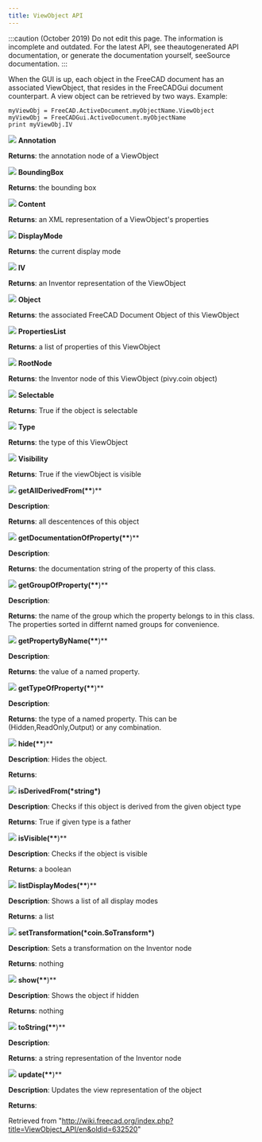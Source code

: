 ```yaml
---
title: ViewObject API
---
```


:::caution
(October 2019) Do not edit this page. The information is incomplete and outdated. For the latest API, see theautogenerated API documentation, or generate the documentation yourself, seeSource documentation.
:::

When the GUI is up, each object in the FreeCAD document has an associated ViewObject, that resides in the FreeCADGui document counterpart. A view object can be retrieved by two ways. Example:

```
myViewObj = FreeCAD.ActiveDocument.myObjectName.ViewObject
myViewObj = FreeCADGui.ActiveDocument.myObjectName
print myViewObj.IV

```

![](/images/Property.png) **Annotation**

**Returns**: the annotation node of a ViewObject

![](/images/Property.png) **BoundingBox**

**Returns**: the bounding box

![](/images/Property.png) **Content**

**Returns**: an XML representation of a ViewObject's properties

![](/images/Property.png) **DisplayMode**

**Returns**: the current display mode

![](/images/Property.png) **IV**

**Returns**: an Inventor representation of the ViewObject

![](/images/Property.png) **Object**

**Returns**: the associated FreeCAD Document Object of this ViewObject

![](/images/Property.png) **PropertiesList**

**Returns**: a list of properties of this ViewObject

![](/images/Property.png) **RootNode**

**Returns**: the Inventor node of this ViewObject (pivy.coin object)

![](/images/Property.png) **Selectable**

**Returns**: True if the object is selectable

![](/images/Property.png) **Type**

**Returns**: the type of this ViewObject

![](/images/Property.png) **Visibility**

**Returns**: True if the viewObject is visible

![](/images/Method.png) **getAllDerivedFrom(\*\***)\*\*

**Description**:

**Returns**: all descentences of this object

![](/images/Method.png) **getDocumentationOfProperty(\*\***)\*\*

**Description**:

**Returns**: the documentation string of the property of this class.

![](/images/Method.png) **getGroupOfProperty(\*\***)\*\*

**Description**:

**Returns**: the name of the group which the property belongs to in this class. The properties sorted in differnt named groups for convenience.

![](/images/Method.png) **getPropertyByName(\*\***)\*\*

**Description**:

**Returns**: the value of a named property.

![](/images/Method.png) **getTypeOfProperty(\*\***)\*\*

**Description**:

**Returns**: the type of a named property. This can be (Hidden,ReadOnly,Output) or any combination.

![](/images/Method.png) **hide(\*\***)\*\*

**Description**: Hides the object.

**Returns**:

![](/images/Method.png) **isDerivedFrom(\***string**\*)**

**Description**: Checks if this object is derived from the given object type

**Returns**: True if given type is a father

![](/images/Method.png) **isVisible(\*\***)\*\*

**Description**: Checks if the object is visible

**Returns**: a boolean

![](/images/Method.png) **listDisplayModes(\*\***)\*\*

**Description**: Shows a list of all display modes

**Returns**: a list

![](/images/Method.png) **setTransformation(\***coin.SoTransform**\*)**

**Description**: Sets a transformation on the Inventor node

**Returns**: nothing

![](/images/Method.png) **show(\*\***)\*\*

**Description**: Shows the object if hidden

**Returns**: nothing

![](/images/Method.png) **toString(\*\***)\*\*

**Description**:

**Returns**: a string representation of the Inventor node

![](/images/Method.png) **update(\*\***)\*\*

**Description**: Updates the view representation of the object

**Returns**:

Retrieved from "<http://wiki.freecad.org/index.php?title=ViewObject_API/en&oldid=632520>"

